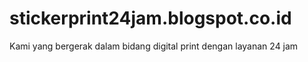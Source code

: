 # stickerprint24jam.blogspot.co.id
Kami yang bergerak dalam bidang digital print dengan layanan 24 jam
